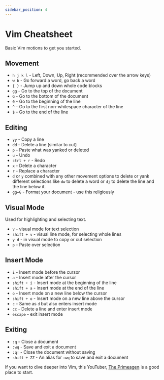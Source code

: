 ```yaml
---
sidebar_position: 4
---
```


# Vim Cheatsheet

Basic Vim motions to get you started.

## Movement

- `h j k l` - Left, Down, Up, Right (recommended over the arrow keys)
- `w b` - Go forward a word, go back a word
- `{ }` - Jump up and down whole code blocks
- `gg` - Go to the top of the document
- `G` - Go to the bottom of the document
- `0` - Go to the beginning of the line
- `^` - Go to the first non-whitespace character of the line
- `$` - Go to the end of the line

## Editing

- `yy` - Copy a line
- `dd` - Delete a line (similar to cut)
- `p` - Paste what was yanked or deleted
- `u` - Undo
- `ctrl + r` - Redo
- `x` - Delete a character
- `r` - Replace a character
- `d` or `y` combined with any other movement options to delete or yank different selections like `dw` to delete a word or `dj` to delete the line and the line below it.
- `gg=G` - Format your document - use this religiously

## Visual Mode

Used for highlighting and selecting text.

- `v` - visual mode for text selection
- `shift + v` - visual line mode, for selecting whole lines
- `y d` - in visual mode to copy or cut selection
- `p` - Paste over selection

## Insert Mode

- `i` - Insert mode before the cursor
- `a` - Insert mode after the cursor
- `shift + i` - Insert mode at the beginning of the line
- `shift + a` - Insert mode at the end of the line
- `o` - Insert mode on a new line below the cursor
- `shift + o` - Insert mode on a new line above the cursor
- `c` - Same as `d` but also enters insert mode
- `cc` - Delete a line and enter insert mode
- `escape` - exit insert mode

## Exiting

- `:q` - Close a document
- `:wq` - Save and exit a document
- `:q!` - Close the document without saving
- `shift + ZZ` - An alias for `:wq` to save and exit a document

<!-- There is a [vim VS Code extension](https://marketplace.visualstudio.com/items?itemName=VS Codevim.vim) if you want to use vim key bindings in VS Code. This is another good [vim VS Code extension](https://marketplace.visualstudio.com/items?itemName=VSCodevim.vim) for setting up the VS Code extension. -->

If you want to dive deeper into Vim, this YouTuber, [The Primeagen](https://www.youtube.com/@ThePrimeagen) is a good place to start.
